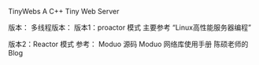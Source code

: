 TinyWebs
A C++ Tiny Web Server

版本： 多线程版本： 版本1：proactor 模式 主要参考 “Linux高性能服务器编程”

版本2：Reactor 模式 参考： Moduo 源码 Moduo 网络库使用手册 陈硕老师的Blog

